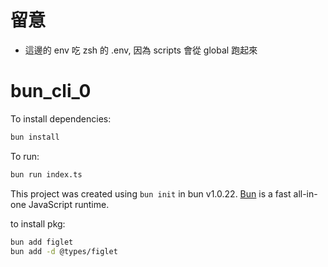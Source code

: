 


# 留意
- 這邊的 env 吃 zsh 的 .env, 因為 scripts 會從 global 跑起來

# bun_cli_0

To install dependencies:

```bash
bun install
```

To run:

```bash
bun run index.ts
```

This project was created using `bun init` in bun v1.0.22. [Bun](https://bun.sh) is a fast all-in-one JavaScript runtime.


to install pkg:
```bash
bun add figlet
bun add -d @types/figlet 
```
